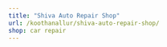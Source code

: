 ```yaml
---
title: "Shiva Auto Repair Shop"
url: /koothanallur/shiva-auto-repair-shop/
shop: car repair
---
```

